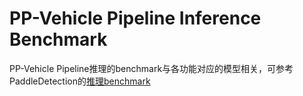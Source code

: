 # PP-Vehicle Pipeline Inference Benchmark

PP-Vehicle Pipeline推理的benchmark与各功能对应的模型相关，可参考PaddleDetection的[推理benchmark](https://github.com/PaddlePaddle/PaddleDetection/blob/release/2.5/deploy/BENCHMARK_INFER.md)
